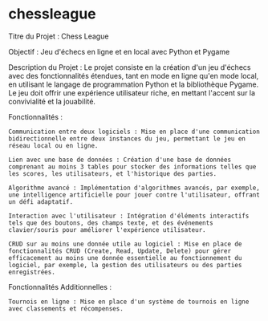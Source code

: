 # chessleague


Titre du Projet : Chess League

Objectif : Jeu d'échecs en ligne et en local avec Python et Pygame

Description du Projet :
Le projet consiste en la création d'un jeu d'échecs avec des fonctionnalités étendues, tant en mode en ligne qu'en mode local, en utilisant le langage de programmation Python et la bibliothèque Pygame. Le jeu doit offrir une expérience utilisateur riche, en mettant l'accent sur la convivialité et la jouabilité.


Fonctionnalités  :

    Communication entre deux logiciels : Mise en place d'une communication bidirectionnelle entre deux instances du jeu, permettant le jeu en réseau local ou en ligne. 

    Lien avec une base de données : Création d'une base de données comprenant au moins 3 tables pour stocker des informations telles que les scores, les utilisateurs, et l'historique des parties. 

    Algorithme avancé : Implémentation d'algorithmes avancés, par exemple, une intelligence artificielle pour jouer contre l'utilisateur, offrant un défi adaptatif. 

    Interaction avec l'utilisateur : Intégration d'éléments interactifs tels que des boutons, des champs texte, et des événements clavier/souris pour améliorer l'expérience utilisateur. 

    CRUD sur au moins une donnée utile au logiciel : Mise en place de fonctionnalités CRUD (Create, Read, Update, Delete) pour gérer efficacement au moins une donnée essentielle au fonctionnement du logiciel, par exemple, la gestion des utilisateurs ou des parties enregistrées. 

Fonctionnalités Additionnelles  :

    Tournois en ligne : Mise en place d'un système de tournois en ligne avec classements et récompenses. 

